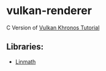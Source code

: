 # vulkan-renderer

C Version of [Vulkan Khronos Tutorial](https://docs.vulkan.org/tutorial/latest/00_Introduction.html)

## Libraries:
- [Linmath](https://github.com/datenwolf/linmath.h)

